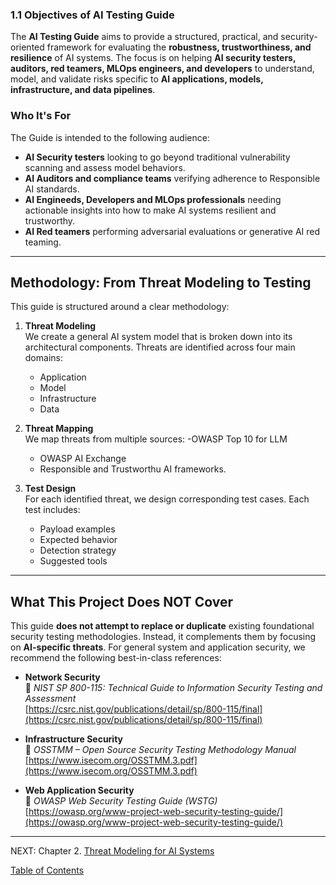 
### 1.1 Objectives of AI Testing Guide

The **AI Testing Guide** aims to provide a structured, practical, and security-oriented framework for evaluating the **robustness, trustworthiness, and resilience** of AI systems. The focus is on helping **AI security testers, auditors, red teamers, MLOps engineers, and developers** to understand, model, and validate risks specific to **AI applications, models, infrastructure, and data pipelines**.

### Who It's For
The Guide is intended to the following audience:

- **AI Security testers** looking to go beyond traditional vulnerability scanning and assess model behaviors.
- **AI Auditors and compliance teams** verifying adherence to Responsible AI standards.
- **AI Engineeds, Developers and MLOps professionals** needing actionable insights into how to make AI systems resilient and trustworthy.
- **AI Red teamers** performing adversarial evaluations or generative AI red teaming.

---

## Methodology: From Threat Modeling to Testing

This guide is structured around a clear methodology:

1. **Threat Modeling**  
   We create a general AI system model that is broken down into its architectural components. Threats are identified across four main domains:
   - Application
   - Model
   - Infrastructure
   - Data

2. **Threat Mapping**  
   We map threats from multiple sources:
   -OWASP Top 10 for LLM
   - OWASP AI Exchange
   - Responsible and Trustworthu AI frameworks.

4. **Test Design**  
   For each identified threat, we design corresponding test cases. Each test includes:
   - Payload examples
   - Expected behavior
   - Detection strategy
   - Suggested tools

---

## What This Project Does NOT Cover

This guide **does not attempt to replace or duplicate** existing foundational security testing methodologies. Instead, it complements them by focusing on **AI-specific threats**. For general system and application security, we recommend the following best-in-class references:

- **Network Security**  
  🔗 *NIST SP 800-115: Technical Guide to Information Security Testing and Assessment*  
  [https://csrc.nist.gov/publications/detail/sp/800-115/final](https://csrc.nist.gov/publications/detail/sp/800-115/final)

- **Infrastructure Security**  
  🔗 *OSSTMM – Open Source Security Testing Methodology Manual*  
  [https://www.isecom.org/OSSTMM.3.pdf](https://www.isecom.org/OSSTMM.3.pdf)

- **Web Application Security**  
  🔗 *OWASP Web Security Testing Guide (WSTG)*  
  [https://owasp.org/www-project-web-security-testing-guide/](https://owasp.org/www-project-web-security-testing-guide/)


---
NEXT:
Chapter 2. [Threat Modeling for AI Systems](https://github.com/MatOwasp/AI-Testing-Guide/blob/main/Document/content/1.2Objectives.md#:~:text=_Threat_Modeling_for_AI_Systems.md)

[Table of Contents](/Document/README.md)
